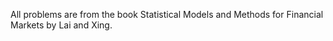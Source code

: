 All problems are from the book Statistical Models and Methods for Financial Markets by Lai and Xing.
